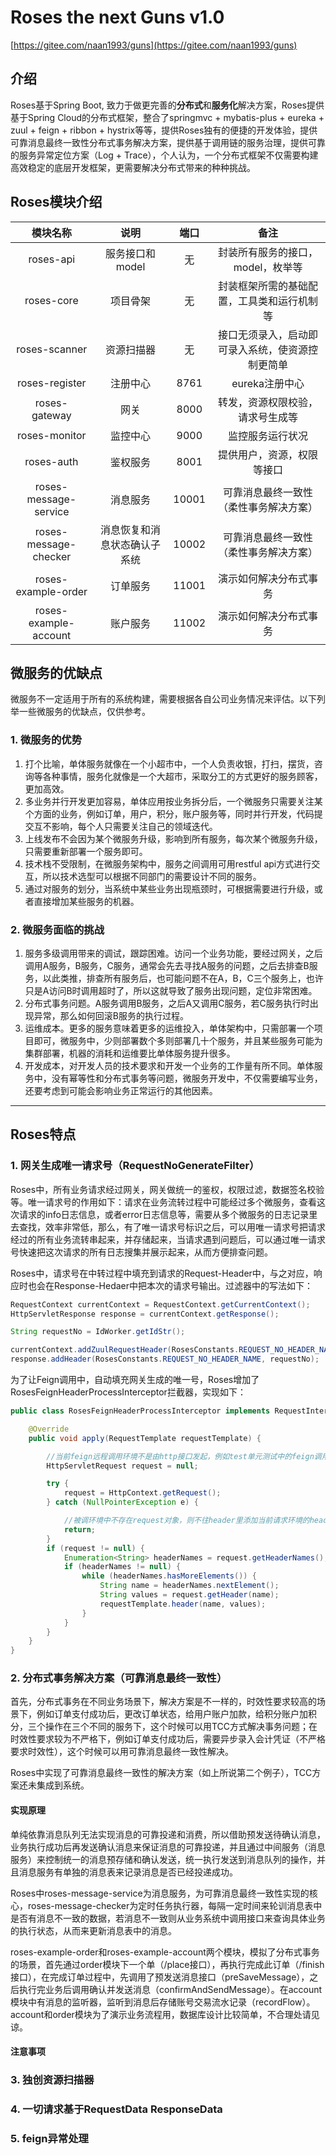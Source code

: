 # Roses the next Guns v1.0
   [https://gitee.com/naan1993/guns](https://gitee.com/naan1993/guns)
   
## 介绍
Roses基于Spring Boot, 致力于做更完善的**分布式**和**服务化**解决方案，Roses提供基于Spring Cloud的分布式框架，整合了springmvc + mybatis-plus + eureka + zuul + feign + ribbon + hystrix等等，提供Roses独有的便捷的开发体验，提供可靠消息最终一致性分布式事务解决方案，提供基于调用链的服务治理，提供可靠的服务异常定位方案（Log + Trace），个人认为，一个分布式框架不仅需要构建高效稳定的底层开发框架，更需要解决分布式带来的种种挑战。


## Roses模块介绍

| 模块名称 | 说明 | 端口 | 备注 |
| :---: | :---: | :---: | :---: |
| roses-api | 服务接口和model | 无 | 封装所有服务的接口，model，枚举等 |
| roses-core | 项目骨架 | 无 | 封装框架所需的基础配置，工具类和运行机制等 |
| roses-scanner | 资源扫描器 | 无 | 接口无须录入，启动即可录入系统，使资源控制更简单 |
| roses-register | 注册中心 | 8761 | eureka注册中心 |
| roses-gateway | 网关 | 8000 | 转发，资源权限校验，请求号生成等 |
| roses-monitor | 监控中心 | 9000 | 监控服务运行状况 |
| roses-auth | 鉴权服务 | 8001 | 提供用户，资源，权限等接口 |
| roses-message-service | 消息服务 | 10001 | 可靠消息最终一致性（柔性事务解决方案） | 
| roses-message-checker | 消息恢复和消息状态确认子系统 | 10002 | 可靠消息最终一致性（柔性事务解决方案） |
| roses-example-order | 订单服务 | 11001 | 演示如何解决分布式事务 |
| roses-example-account | 账户服务 | 11002 | 演示如何解决分布式事务 |


## 微服务的优缺点
微服务不一定适用于所有的系统构建，需要根据各自公司业务情况来评估。以下列举一些微服务的优缺点，仅供参考。

### 1. 微服务的优势
1. 打个比喻，单体服务就像在一个小超市中，一个人负责收银，打扫，摆货，咨询等各种事情，服务化就像是一个大超市，采取分工的方式更好的服务顾客，更加高效。
2. 多业务并行开发更加容易，单体应用按业务拆分后，一个微服务只需要关注某个方面的业务，例如订单，用户，积分，账户服务等，同时并行开发，代码提交互不影响，每个人只需要关注自己的领域迭代。
3. 上线发布不会因为某个微服务升级，影响到所有服务，每次某个微服务升级，只需要重新部署一个服务即可。
4. 技术栈不受限制，在微服务架构中，服务之间调用可用restful api方式进行交互，所以技术选型可以根据不同部门的需要设计不同的服务。
5. 通过对服务的划分，当系统中某些业务出现瓶颈时，可根据需要进行升级，或者直接增加某些服务的机器。

### 2. 微服务面临的挑战
1. 服务多级调用带来的调试，跟踪困难。访问一个业务功能，要经过网关，之后调用A服务，B服务，C服务，通常会先去寻找A服务的问题，之后去排查B服务，以此类推，排查所有服务后，也可能问题不在A，B，C三个服务上，也许只是A访问B时调用超时了，所以这就导致了服务出现问题，定位非常困难。
2. 分布式事务问题。A服务调用B服务，之后A又调用C服务，若C服务执行时出现异常，那么如何回滚B服务的执行过程。
3. 运维成本。更多的服务意味着更多的运维投入，单体架构中，只需部署一个项目即可，微服务中，少则部署数个多则部署几十个服务，并且某些服务可能为集群部署，机器的消耗和运维要比单体服务提升很多。
4. 开发成本，对开发人员的技术要求和开发一个业务的工作量有所不同。单体服务中，没有幂等性和分布式事务等问题，微服务开发中，不仅需要编写业务，还要考虑到可能会影响业务正常运行的其他因素。

--- 

## Roses特点

### 1. 网关生成唯一请求号（RequestNoGenerateFilter）
Roses中，所有业务请求经过网关，网关做统一的鉴权，权限过滤，数据签名校验等。唯一请求号的作用如下：请求在业务流转过程中可能经过多个微服务，查看这次请求的info日志信息，或者error日志信息等，需要从多个微服务的日志记录里去查找，效率非常低，那么，有了唯一请求号标识之后，可以用唯一请求号把请求经过的所有业务流转串起来，并存储起来，当请求遇到问题后，可以通过唯一请求号快速把这次请求的所有日志搜集并展示起来，从而方便排查问题。

Roses中，请求号在中转过程中填充到请求的Request-Header中，与之对应，响应时也会在Response-Hedaer中把本次的请求号输出。过滤器中的写法如下：
```java
RequestContext currentContext = RequestContext.getCurrentContext();
HttpServletResponse response = currentContext.getResponse();

String requestNo = IdWorker.getIdStr();

currentContext.addZuulRequestHeader(RosesConstants.REQUEST_NO_HEADER_NAME, requestNo);
response.addHeader(RosesConstants.REQUEST_NO_HEADER_NAME, requestNo);

```

为了让Feign调用中，自动填充网关生成的唯一号，Roses增加了RosesFeignHeaderProcessInterceptor拦截器，实现如下：
```java
public class RosesFeignHeaderProcessInterceptor implements RequestInterceptor {

    @Override
    public void apply(RequestTemplate requestTemplate) {

        //当前feign远程调用环境不是由http接口发起，例如test单元测试中的feign调用或者项目启动后的feign调用
        HttpServletRequest request = null;

        try {
            request = HttpContext.getRequest();
        } catch (NullPointerException e) {

            //被调环境中不存在request对象，则不往header里添加当前请求环境的header
            return;
        }
        if (request != null) {
            Enumeration<String> headerNames = request.getHeaderNames();
            if (headerNames != null) {
                while (headerNames.hasMoreElements()) {
                    String name = headerNames.nextElement();
                    String values = request.getHeader(name);
                    requestTemplate.header(name, values);
                }
            }
        }
    }
}

```

### 2. 分布式事务解决方案（可靠消息最终一致性）
首先，分布式事务在不同业务场景下，解决方案是不一样的，时效性要求较高的场景下，例如订单支付成功后，更改订单状态，给用户账户加款，给积分账户加积分，三个操作在三个不同的服务下，这个时候可以用TCC方式解决事务问题；在时效性要求较为不严格下，例如订单支付成功后，需要异步录入会计凭证（不严格要求时效性），这个时候可以用可靠消息最终一致性解决。

Roses中实现了可靠消息最终一致性的解决方案（如上所说第二个例子），TCC方案还未集成到系统。

#### 实现原理
单纯依靠消息队列无法实现消息的可靠投递和消费，所以借助预发送待确认消息，业务执行成功后再发送确认消息来保证消息的可靠投递，并且通过中间服务（消息服务）来控制统一的消息预存储和确认发送，统一执行发送到消息队列的操作，并且消息服务有单独的消息表来记录消息是否已经投递成功。

Roses中roses-message-service为消息服务，为可靠消息最终一致性实现的核心，roses-message-checker为定时任务执行器，每隔一定时间来轮训消息表中是否有消息不一致的数据，若消息不一致则从业务系统中调用接口来查询具体业务的执行状态，从而来更新消息表中的消息。

roses-example-order和roses-example-account两个模块，模拟了分布式事务的场景，首先通过order模块下一个单（/place接口），再执行完成此订单（/finish接口），在完成订单过程中，先调用了预发送消息接口（preSaveMessage），之后执行完业务后调用确认并发送消息（confirmAndSendMessage）。在account模块中有消息的监听器，监听到消息后存储账号交易流水记录（recordFlow）。account和order模块为了演示业务流程用，数据库设计比较简单，不合理处请见谅。

#### 注意事项


   
### 3. 独创资源扫描器

### 4. 一切请求基于RequestData ResponseData

### 5. feign异常处理


